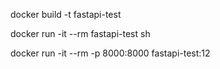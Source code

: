 
docker build -t fastapi-test

docker run -it --rm fastapi-test sh   

docker run -it --rm -p 8000:8000 fastapi-test:12